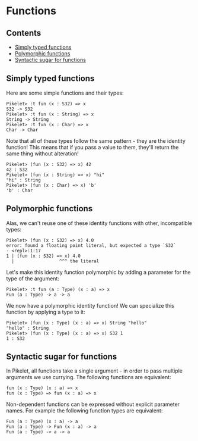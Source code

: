# Functions

## Contents

- [Simply typed functions](#simply-typed-functions)
- [Polymorphic functions](#polymorphic-functions)
- [Syntactic sugar for functions](#syntactic-sugar-for-functions)

## Simply typed functions

Here are some simple functions and their types:

```pikelet-repl
Pikelet> :t fun (x : S32) => x
S32 -> S32
Pikelet> :t fun (x : String) => x
String -> String
Pikelet> :t fun (x : Char) => x
Char -> Char
```

Note that all of these types follow the same pattern - they are the identity
function! This means that if you pass a value to them, they'll return the same
thing without alteration!

```pikelet-repl
Pikelet> (fun (x : S32) => x) 42
42 : S32
Pikelet> (fun (x : String) => x) "hi"
"hi" : String
Pikelet> (fun (x : Char) => x) 'b'
'b' : Char
```

## Polymorphic functions

Alas, we can't reuse one of these identity functions with other, incompatible
types:

```pikelet-repl
Pikelet> (fun (x : S32) => x) 4.0
error: found a floating point literal, but expected a type `S32`
- <repl>:1:17
1 | (fun (x : S32) => x) 4.0
  |                 ^^^ the literal
```

Let's make this identity function polymorphic by adding a parameter for the type
of the argument:

```pikelet-repl
Pikelet> :t fun (a : Type) (x : a) => x
Fun (a : Type) -> a -> a
```

We now have a polymorphic identity function! We can specialize this function by
applying a type to it:

```pikelet-repl
Pikelet> (fun (x : Type) (x : a) => x) String "hello"
"hello" : String
Pikelet> (fun (x : Type) (x : a) => x) S32 1
1 : S32
```

## Syntactic sugar for functions

In Pikelet, all functions take a single argument - in order to pass multiple
arguments we use currying. The following functions are equivalent:

```pikelet
fun (x : Type) (x : a) => x
fun (x : Type) => fun (x : a) => x
```

Non-dependent functions can be expressed without explicit parameter names. For
example the following function types are equivalent:

```pikelet
Fun (a : Type) (x : a) -> a
Fun (a : Type) -> Fun (x : a) -> a
Fun (a : Type) -> a -> a
```
